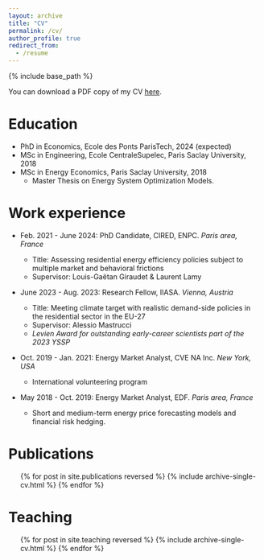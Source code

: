```yaml
---
layout: archive
title: "CV"
permalink: /cv/
author_profile: true
redirect_from:
  - /resume
---
```


{% include base_path %}

You can download a PDF copy of my CV [here](http://lucas-vivier.github.io/files/cv_lv_11072024.pdf).

Education
======
* PhD in Economics, Ecole des Ponts ParisTech, 2024 (expected)
* MSc in Engineering, Ecole CentraleSupelec, Paris Saclay University, 2018
* MSc in Energy Economics, Paris Saclay University, 2018
  * Master Thesis on Energy System Optimization Models.

Work experience
======
* Feb. 2021 - June 2024: PhD Candidate, CIRED, ENPC. _Paris area, France_
  * Title: Assessing residential energy efficiency policies subject to multiple market and behavioral frictions
  * Supervisor: Louis-Gaëtan Giraudet & Laurent Lamy

* June 2023 - Aug. 2023: Research Fellow, IIASA. _Vienna, Austria_
  * Title: Meeting climate target with realistic demand-side policies in the residential sector in the EU-27 
  * Supervisor: Alessio Mastrucci
  * _Levien Award for outstanding early-career scientists part of the 2023 YSSP_

* Oct. 2019 - Jan. 2021: Energy Market Analyst, CVE NA Inc. _New York, USA_
  * International volunteering program

* May 2018 - Oct. 2019: Energy Market Analyst, EDF. _Paris area, France_
  * Short and medium-term energy price forecasting models and financial risk hedging.

Publications
======
  <ul>{% for post in site.publications reversed %}
    {% include archive-single-cv.html %}
  {% endfor %}</ul>
  
Teaching
======
  <ul>{% for post in site.teaching reversed %}
    {% include archive-single-cv.html %}
  {% endfor %}</ul>
  
